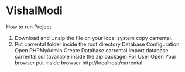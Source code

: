 # VishalModi
How to run Project
1. Download and Unzip the file on your local system copy carrental.
2. Put carrental folder inside the root directory
Database Configuration
Open PHPMyAdmin
Create Database carrental
Import database carrental.sql (available inside the zip package)
For User
Open Your browser put inside browser http://localhost/carrental
